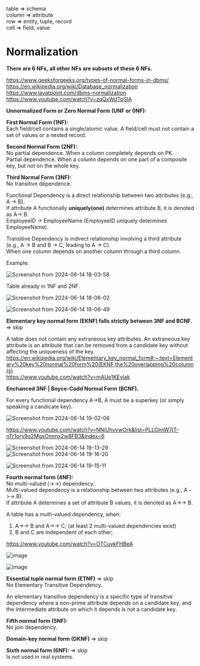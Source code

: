 table => schema\
column => attribute\
row => entity, tuple, record\
cell => field, value

# Normalization

__There are 6 NFs, all other NFs are subsets of these 6 NFs.__

https://www.geeksforgeeks.org/types-of-normal-forms-in-dbms/ \
https://en.wikipedia.org/wiki/Database_normalization \
https://www.javatpoint.com/dbms-normalization \
https://www.youtube.com/watch?v=zqQxWdTpSIA

__Unnormalized Form or Zero Normal Form (UNF or 0NF):__

__First Normal Form (1NF):__\
Each field/cell contains a single/atomic value. A field/cell must not contain a set of values or a nested record.

__Second Normal Form (2NF):__\
No partial dependence. When a column completely depends on PK.\
Partial dependence. When a column depends on one part of a composite key, but not on the whole key.

__Third Normal Form (3NF):__\
No transitive dependence.

Functional Dependency is a direct relationship between two attributes (e.g., A -> B).\
If attribute A functionally __uniquely(one)__ determines attribute B, it is denoted as A-> B.\
EmployeeID -> EmployeeName (EmployeeID uniquely determines EmployeeName).

Transitive Dependency is indirect relationship involving a third attribute (e.g., A -> B and B -> C, leading to A -> C).\
When one column depends on another column through a third column.

Example:

![Screenshot from 2024-06-14 18-03-58](https://github.com/VIK2395/Databases/assets/50545334/2aa80d7e-578e-4efb-b042-562b39d4b65e)

Table already in 1NF and 2NF.

![Screenshot from 2024-06-14 18-06-02](https://github.com/VIK2395/Databases/assets/50545334/1a8fe7b7-f7ed-4d5c-96d4-8113811f85f3)

![Screenshot from 2024-06-14 18-06-49](https://github.com/VIK2395/Databases/assets/50545334/50877538-9ac7-4700-ab47-f7d6caf0877c)

__Elementary key normal form (EKNF) falls strictly between 3NF and BCNF.__ => skip

A table does not contain any extraneous key attributes. An extraneous key attribute is an attribute that can be removed from a candidate key without affecting the uniqueness of the key.\
https://en.wikipedia.org/wiki/Elementary_key_normal_form#:~:text=Elementary%20key%20normal%20form%20(EKNF,the%20overlapping%20column(s) \
https://www.youtube.com/watch?v=mAUe1KEylak

__Enchanced 3NF | Boyce-Codd Normal Form (BCNF).__

For every functional dependency A->B, A must be a superkey (or simply speaking a candicate key).

![Screenshot from 2024-06-14 19-02-06](https://github.com/VIK2395/Databases/assets/50545334/81b4aaa9-ffd3-4e14-8d32-05b517d9f6f0)

https://www.youtube.com/watch?v=NNjUhvvwOrk&list=PLLGlmW7jT-nTr1ory9o2MgsOmmx2w8FB3&index=6

![Screenshot from 2024-06-14 19-13-29](https://github.com/VIK2395/Databases/assets/50545334/daf07c8a-184e-486a-9db4-eba3d6170d14)
![Screenshot from 2024-06-14 19-16-20](https://github.com/VIK2395/Databases/assets/50545334/00366a42-318f-49de-8a34-87fb91191ff5)

![Screenshot from 2024-06-14 19-15-11](https://github.com/VIK2395/Databases/assets/50545334/622f7d7d-ad12-40d3-b3de-6eb80d46933f)

__Fourth normal form (4NF):__\
No multi-valued (->->) dependency.\
Multi-valued dependency is a relationship between two attributes (e.g., A ->-> B).\
If attribute A determines a set of attribute B values, it is denoted as A->-> B.

A table has a multi-valued dependency, when:
1. A->-> B and A->-> C; (at least 2 multi-valued dependencies exist)
2. B and C are independent of each other;

https://www.youtube.com/watch?v=OTCuykFHBeA

![image](https://github.com/VIK2395/Databases/assets/50545334/f595d9ea-fbbf-428e-9291-7f6bdf87f0b3)

![image](https://github.com/VIK2395/Databases/assets/50545334/9ea60a9d-0ab4-4373-86dc-9a00aef8e4ed)

__Essential tuple normal form (ETNF)__ => skip\
No Elementary Transitive Dependency.

An elementary transitive dependency is a specific type of transitive dependency where a non-prime attribute depends on a candidate key, and the intermediate attribute on which it depends is not a candidate key.

__Fifth normal form (5NF):__\
No join dependency.

__Domain-key normal form (DKNF)__ => skip

__Sixth normal form (6NF):__ => skip\
Is not used in real systems.
